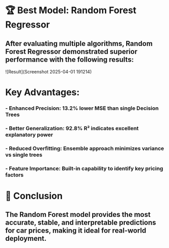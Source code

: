 # 🏆 Best Model: Random Forest Regressor
## After evaluating multiple algorithms, Random Forest Regressor demonstrated superior performance with the following results:

![Result](Screenshot 2025-04-01 191214)

# Key Advantages:
  ### - Enhanced Precision: 13.2% lower MSE than single Decision Trees

  ### - Better Generalization: 92.8% R² indicates excellent explanatory power

  ### - Reduced Overfitting: Ensemble approach minimizes variance vs single trees

  ### - Feature Importance: Built-in capability to identify key pricing factors

# 🚀 Conclusion
## The Random Forest model provides the most accurate, stable, and interpretable predictions for car prices, making it ideal for real-world deployment.
